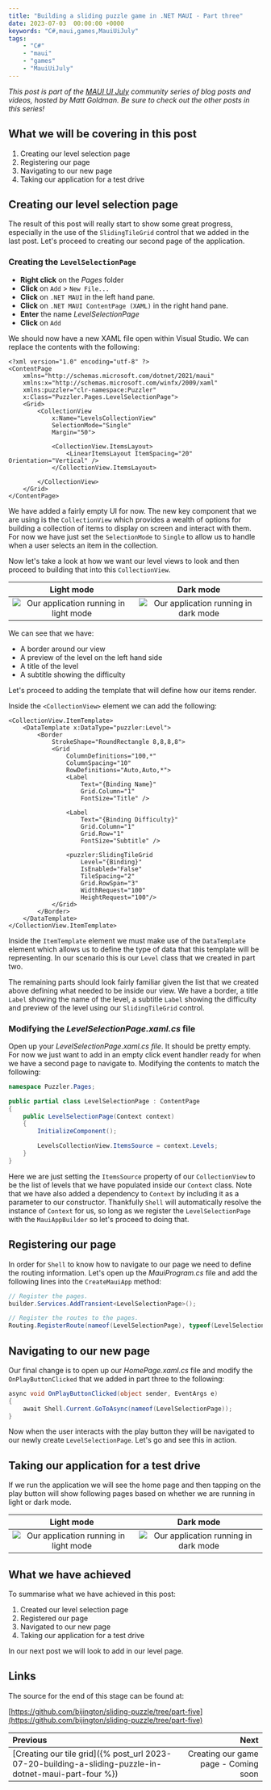```yaml
---
title: "Building a sliding puzzle game in .NET MAUI - Part three"
date: 2023-07-03  00:00:00 +0000
keywords: "C#,maui,games,MauiUiJuly"
tags:
    - "C#"
    - "maui"
    - "games"
    - "MauiUiJuly"
---
```


*This post is part of the [MAUI UI July](https://goforgoldman.com/posts/maui-ui-july-23/) community series of blog posts and videos, hosted by Matt Goldman. Be sure to check out the other posts in this series!*

## What we will be covering in this post

1. Creating our level selection page
1. Registering our page
1. Navigating to our new page
1. Taking our application for a test drive

## Creating our level selection page

The result of this post will really start to show some great progress, especially in the use of the `SlidingTileGrid` control that we added in the last post. Let's proceed to creating our second page of the application.

### Creating the `LevelSelectionPage`

- **Right click** on the *Pages* folder
- **Click** on `Add` > `New File...`
- **Click** on `.NET MAUI` in the left hand pane.
- **Click** on `.NET MAUI ContentPage (XAML)` in the right hand pane.
- **Enter** the name *LevelSelectionPage*
- **Click** on `Add`

We should now have a new XAML file open within Visual Studio. We can replace the contents with the following:

```xaml
<?xml version="1.0" encoding="utf-8" ?>
<ContentPage
    xmlns="http://schemas.microsoft.com/dotnet/2021/maui"
    xmlns:x="http://schemas.microsoft.com/winfx/2009/xaml"
    xmlns:puzzler="clr-namespace:Puzzler"
    x:Class="Puzzler.Pages.LevelSelectionPage">
    <Grid>
        <CollectionView
            x:Name="LevelsCollectionView"
            SelectionMode="Single"
            Margin="50">

            <CollectionView.ItemsLayout>
                <LinearItemsLayout ItemSpacing="20" Orientation="Vertical" />
            </CollectionView.ItemsLayout>

        </CollectionView>
    </Grid>
</ContentPage>
```

We have added a fairly empty UI for now. The new key component that we are using is the `CollectionView` which provides a wealth of options for building a collection of items to display on screen and interact with them. For now we have just set the `SelectionMode` to `Single` to allow us to handle when a user selects an item in the collection.

Now let's take a look at how we want our level views to look and then proceed to building that into this `CollectionView`.

Light mode             |  Dark mode
:-------------------------:|:-------------------------:
![Our application running in light mode](/images/2023-07-20-building-a-sliding-puzzle-in-dotnet-maui-part-5/collection-view-cell-1.png)  |  ![Our application running in dark mode](/images/2023-07-20-building-a-sliding-puzzle-in-dotnet-maui-part-5/collection-view-cell-2.png)

We can see that we have:

- A border around our view
- A preview of the level on the left hand side
- A title of the level
- A subtitle showing the difficulty

Let's proceed to adding the template that will define how our items render.

Inside the `<CollectionView>` element we can add the following:

```xaml
<CollectionView.ItemTemplate>
    <DataTemplate x:DataType="puzzler:Level">
        <Border
            StrokeShape="RoundRectangle 8,8,8,8">
            <Grid
                ColumnDefinitions="100,*"
                ColumnSpacing="10"
                RowDefinitions="Auto,Auto,*">
                <Label
                    Text="{Binding Name}"
                    Grid.Column="1"
                    FontSize="Title" />

                <Label
                    Text="{Binding Difficulty}"
                    Grid.Column="1"
                    Grid.Row="1"
                    FontSize="Subtitle" />

                <puzzler:SlidingTileGrid
                    Level="{Binding}"
                    IsEnabled="False"
                    TileSpacing="2"
                    Grid.RowSpan="3"
                    WidthRequest="100"
                    HeightRequest="100"/>
            </Grid>
        </Border>
    </DataTemplate>
</CollectionView.ItemTemplate>
```

Inside the `ItemTemplate` element we must make use of the `DataTemplate` element which allows us to define the type of data that this template will be representing. In our scenario this is our `Level` class that we created in part two.

The remaining parts should look fairly familiar given the list that we created above defining what needed to be inside our view. We have a border, a title `Label` showing the name of the level, a subtitle `Label` showing the difficulty and preview of the level using our `SlidingTileGrid` control.

### Modifying the *LevelSelectionPage.xaml.cs* file

Open up your *LevelSelectionPage.xaml.cs file*. It should be pretty empty. For now we just want to add in an empty click event handler ready for when we have a second page to navigate to. Modifying the contents to match the following:

```csharp
namespace Puzzler.Pages;

public partial class LevelSelectionPage : ContentPage
{
    public LevelSelectionPage(Context context)
    {
        InitializeComponent();

        LevelsCollectionView.ItemsSource = context.Levels;
    }
}
```

Here we are just setting the `ItemsSource` property of our `CollectionView` to be the list of levels that we have populated inside our `Context` class. Note that we have also added a dependency to `Context` by including it as a parameter to our constructor. Thankfully `Shell` will automatically resolve the instance of `Context` for us, so long as we register the `LevelSelectionPage` with the `MauiAppBuilder` so let's proceed to doing that.

## Registering our page

In order for `Shell` to know how to navigate to our page we need to define the routing information. Let's open up the *MauiProgram.cs* file and add the following lines into the `CreateMauiApp` method:

```csharp
// Register the pages.
builder.Services.AddTransient<LevelSelectionPage>();

// Register the routes to the pages.
Routing.RegisterRoute(nameof(LevelSelectionPage), typeof(LevelSelectionPage));
```

## Navigating to our new page

Our final change is to open up our *HomePage.xaml.cs* file and modify the `OnPlayButtonClicked` that we added in part three to the following:

```csharp
async void OnPlayButtonClicked(object sender, EventArgs e)
{
    await Shell.Current.GoToAsync(nameof(LevelSelectionPage));
}
```

Now when the user interacts with the play button they will be navigated to our newly create `LevelSelectionPage`. Let's go and see this in action.

## Taking our application for a test drive

If we run the application we will see the home page and then tapping on the play button will show following pages based on whether we are running in light or dark mode.

Light mode             |  Dark mode
:-------------------------:|:-------------------------:
![Our application running in light mode](/images/2023-07-20-building-a-sliding-puzzle-in-dotnet-maui-part-5/result-1.png)  |  ![Our application running in dark mode](/images/2023-07-20-building-a-sliding-puzzle-in-dotnet-maui-part-5/result-2.png)

## What we have achieved

To summarise what we have achieved in this post:

1. Created our level selection page
1. Registered our page
1. Navigated to our new page
1. Taking our application for a test drive

In our next post we will look to add in our level page.

## Links

The source for the end of this stage can be found at:

[https://github.com/bijington/sliding-puzzle/tree/part-five](https://github.com/bijington/sliding-puzzle/tree/part-five)

Previous             |  Next
:-------------------------|-------------------------:
[Creating our tile grid]({% post_url 2023-07-20-building-a-sliding-puzzle-in-dotnet-maui-part-four %}) | Creating our game page - Coming soon
